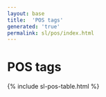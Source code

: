 ```yaml
---
layout: base
title:  'POS tags'
generated: 'true'
permalink: sl/pos/index.html
---
```


# POS tags

{% include sl-pos-table.html %}
